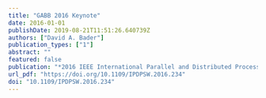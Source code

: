 ```yaml
---
title: "GABB 2016 Keynote"
date: 2016-01-01
publishDate: 2019-08-21T11:51:26.640739Z
authors: ["David A. Bader"]
publication_types: ["1"]
abstract: ""
featured: false
publication: "*2016 IEEE International Parallel and Distributed Processing Symposium Workshops, IPDPS Workshops 2016, Chicago, IL, USA, May 23-27, 2016*"
url_pdf: "https://doi.org/10.1109/IPDPSW.2016.234"
doi: "10.1109/IPDPSW.2016.234"
---
```


